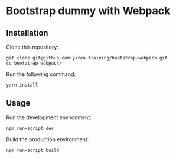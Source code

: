 # Bootstrap dummy with Webpack

## Installation
Clone this repository:

    git clone git@github.com:yireo-training/bootstrap-webpack.git
    cd bootstrap-webpack/

Run the following command:

    yarn install

## Usage
Run the development environment:

    npm run-script dev

Build the production environment:

    npm run-script build